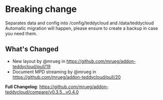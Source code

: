 # Breaking change
Separates data and config into /config/teddycloud and /data/teddycloud
Automatic migration will happen, please ensure to create a backup in case you need them.


## What's Changed
* New layout by @mrueg in https://github.com/mrueg/addon-teddycloud/pull/19
* Document MPD streaming by @mrueg in https://github.com/mrueg/addon-teddycloud/pull/20


**Full Changelog**: https://github.com/mrueg/addon-teddycloud/compare/v0.3.5...v0.4.0
